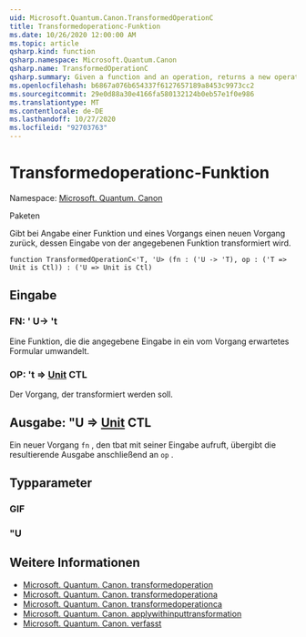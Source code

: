 ```yaml
---
uid: Microsoft.Quantum.Canon.TransformedOperationC
title: Transformedoperationc-Funktion
ms.date: 10/26/2020 12:00:00 AM
ms.topic: article
qsharp.kind: function
qsharp.namespace: Microsoft.Quantum.Canon
qsharp.name: TransformedOperationC
qsharp.summary: Given a function and an operation, returns a new operation whose input is transformed by the given function.
ms.openlocfilehash: b6867a076b654337f6127657189a8453c9973cc2
ms.sourcegitcommit: 29e0d88a30e4166fa580132124b0eb57e1f0e986
ms.translationtype: MT
ms.contentlocale: de-DE
ms.lasthandoff: 10/27/2020
ms.locfileid: "92703763"
---
```

# <a name="transformedoperationc-function"></a>Transformedoperationc-Funktion

Namespace: [Microsoft. Quantum. Canon](xref:Microsoft.Quantum.Canon)

Paketen [](https://nuget.org/packages/)


Gibt bei Angabe einer Funktion und eines Vorgangs einen neuen Vorgang zurück, dessen Eingabe von der angegebenen Funktion transformiert wird.

```qsharp
function TransformedOperationC<'T, 'U> (fn : ('U -> 'T), op : ('T => Unit is Ctl)) : ('U => Unit is Ctl)
```


## <a name="input"></a>Eingabe

### <a name="fn--u---t"></a>FN: ' U-> 't

Eine Funktion, die die angegebene Eingabe in ein vom Vorgang erwartetes Formular umwandelt.


### <a name="op--t--unit-ctl"></a>OP: 't => [Unit](xref:microsoft.quantum.lang-ref.unit) CTL

Der Vorgang, der transformiert werden soll.



## <a name="output--u--unit-ctl"></a>Ausgabe: "U => [Unit](xref:microsoft.quantum.lang-ref.unit) CTL

Ein neuer Vorgang `fn` , den tbat mit seiner Eingabe aufruft, übergibt die resultierende Ausgabe anschließend an `op` .

## <a name="type-parameters"></a>Typparameter

### <a name="t"></a>GIF


### <a name="u"></a>"U



## <a name="see-also"></a>Weitere Informationen

- [Microsoft. Quantum. Canon. transformedoperation](xref:Microsoft.Quantum.Canon.TransformedOperation)
- [Microsoft. Quantum. Canon. transformedoperationa](xref:Microsoft.Quantum.Canon.TransformedOperationA)
- [Microsoft. Quantum. Canon. transformedoperationca](xref:Microsoft.Quantum.Canon.TransformedOperationCA)
- [Microsoft. Quantum. Canon. applywithinputtransformation](xref:Microsoft.Quantum.Canon.ApplyWithInputTransformation)
- [Microsoft. Quantum. Canon. verfasst](xref:Microsoft.Quantum.Canon.Composed)